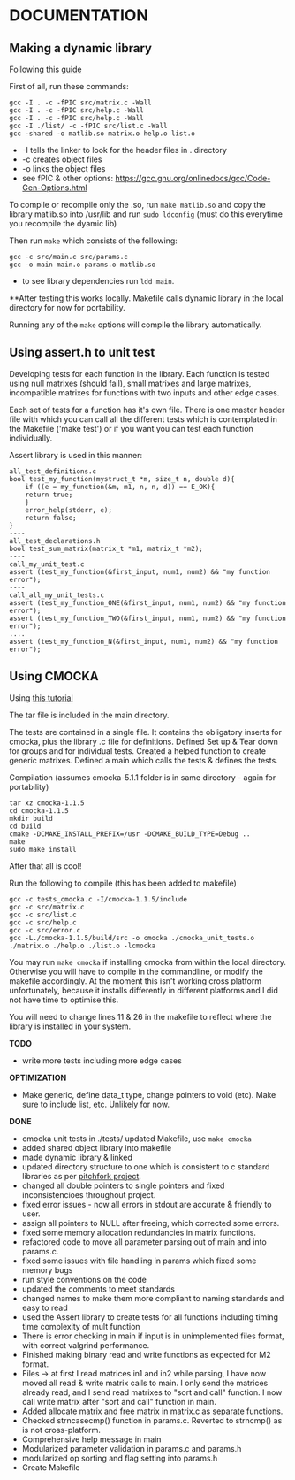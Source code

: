 # **DOCUMENTATION**

## Making a dynamic library 

Following this [guide](https://www.cs-fundamentals.com/c-programming/static-and-dynamic-linking-in-c)

First of all, run these commands: 
```
gcc -I . -c -fPIC src/matrix.c -Wall
gcc -I . -c -fPIC src/help.c -Wall
gcc -I . -c -fPIC src/help.c -Wall
gcc -I ./list/ -c -fPIC src/list.c -Wall
gcc -shared -o matlib.so matrix.o help.o list.o
```
- -I tells the linker to look for the header files in . directory
- -c creates object files 
- -o links the object files
- see fPIC & other options: 
https://gcc.gnu.org/onlinedocs/gcc/Code-Gen-Options.html

To compile or recompile only the .so, run `make matlib.so` and
copy the library matlib.so into /usr/lib 
and run `sudo ldconfig` 
(must do this everytime you recompile the dyamic lib)

Then run `make` which consists of the following:
```
gcc -c src/main.c src/params.c 
gcc -o main main.o params.o matlib.so
```
* to see library dependencies run `ldd main`.

**After testing this works locally.
Makefile calls dynamic library in the local directory for now for portability. 

Running any of the ```make``` options will compile the library automatically.


## Using assert.h to unit test

Developing tests for each function in the library. Each function is 
tested using null matrixes (should fail), small matrixes and large
matrixes, incompatible matrixes for functions with two inputs and 
other edge cases.

Each set of tests for a function has it's own file. There is one 
master header file with which you can call all the different tests
which is contemplated in the Makefile ('make test') or if you want
you can test each function individually. 

Assert library is used in this manner: 
```
all_test_definitions.c 
bool test_my_function(mystruct_t *m, size_t n, double d){
	if ((e = my_function(&m, m1, n, n, d)) == E_OK){
	return true;
	}
	error_help(stderr, e);
	return false;
}
----
all_test_declarations.h 
bool test_sum_matrix(matrix_t *m1, matrix_t *m2);
----
call_my_unit_test.c
assert (test_my_function(&first_input, num1, num2) && "my function error");	
----
call_all_my_unit_tests.c 
assert (test_my_function_ONE(&first_input, num1, num2) && "my function error");	
assert (test_my_function_TWO(&first_input, num1, num2) && "my function error");
....	
assert (test_my_function_N(&first_input, num1, num2) && "my function error");	
```

## Using CMOCKA

Using [this tutorial](https://www.wfbsoftware.de/c-unit-testing-with-cmocka/)

The tar file is included in the main directory.

The tests are contained in a single file.
It contains the obligatory inserts for cmocka, plus the library .c file for definitions. 
Defined Set up & Tear down for groups and for individual tests. 
Created a helped function to create generic matrixes.
Defined a main which calls the tests & defines the tests.

Compilation (assumes cmocka-5.1.1 folder is in same directory - again for portability)
```
tar xz cmocka-1.1.5
cd cmocka-1.1.5
mkdir build 
cd build 
cmake -DCMAKE_INSTALL_PREFIX=/usr -DCMAKE_BUILD_TYPE=Debug ..
make
sudo make install
```
After that all is cool!

Run the following to compile (this has been added to makefile)
``` 
gcc -c tests_cmocka.c -I/cmocka-1.1.5/include
gcc -c src/matrix.c
gcc -c src/list.c
gcc -c src/help.c
gcc -c src/error.c
gcc -L./cmocka-1.1.5/build/src -o cmocka ./cmocka_unit_tests.o ./matrix.o ./help.o ./list.o -lcmocka
```

You may run ```make cmocka``` if installing cmocka from within the local directory.
Otherwise you will have to compile in the commandline, or modify the makefile 
accordingly. 
At the moment this isn't working cross platform unfortunately,
because it installs differently in different platforms and I did not have time to optimise this. 

You will need to change lines 11 & 26 in the makefile to reflect where the library is installed in your system.


**TODO**  
- write more tests including more edge cases 

**OPTIMIZATION**
- Make generic, define data_t type, change pointers to void (etc). Make sure to include list, etc. Unlikely for now.

**DONE**
- cmocka unit tests in ./tests/ updated Makefile, use `make cmocka`
- added shared object library into makefile 
- made dynamic library & linked
- updated directory structure to one which is consistent to c standard libraries as per [pitchfork project](https://api.csswg.org/bikeshed/?force=1&url=https://raw.githubusercontent.com/vector-of-bool/pitchfork/develop/data/spec.bs). 
- changed all double pointers to single pointers and fixed inconsistencioes throughout project. 
- fixed error issues - now all errors in stdout are accurate & friendly to user. 
- assign all pointers to NULL after freeing, which corrected some errors.
- fixed some memory allocation redundancies in matrix functions. 
- refactored code to move all parameter parsing out of main and into params.c. 
- fixed some issues with file handling in params which fixed some memory bugs
- run style conventions on the code 
- updated the comments to meet standards
- changed names to make them more compliant to naming standards and easy to read
- used the Assert library to create tests for all functions including timing time complexity of mult function 
- There is error checking in main if input is in unimplemented files format, with correct valgrind performance. 
- Finished making binary read and write functions as expected for M2 format.
- Files -> at first I read matrices in1 and in2 while parsing, I have now moved all read & write matrix calls to main. I only send the matrices already read, and I send read matrixes to "sort and call" function. I now call write matrix after "sort and call" function in main. 
- Added allocate matrix and free matrix in matrix.c as separate functions.
- Checked strncasecmp() function in params.c. Reverted to strncmp() as is not cross-platform. 
- Comprehensive help message in main 
- Modularized parameter validation in params.c and params.h
- modularized op sorting and flag setting into params.h
- Create Makefile 
